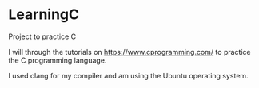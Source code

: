 # LearningC
Project to practice C

I will through the tutorials on https://www.cprogramming.com/ to practice the C programming language.

I used clang for my compiler and am using the Ubuntu operating system.
